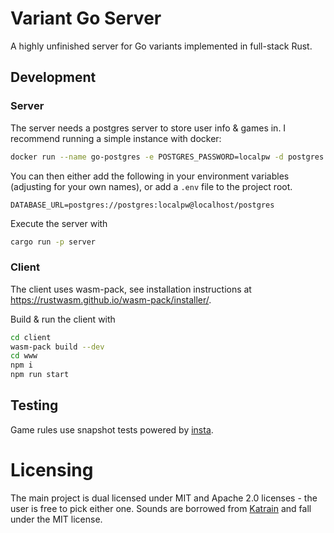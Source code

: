 # Variant Go Server

A highly unfinished server for Go variants implemented in full-stack Rust.

## Development

### Server

The server needs a postgres server to store user info & games in. I recommend running a simple instance with docker: 

``` sh
docker run --name go-postgres -e POSTGRES_PASSWORD=localpw -d postgres -p 127.0.0.1:5432:5432
```

You can then either add the following in your environment variables (adjusting for your own names), or add a `.env` file to the project root.

```
DATABASE_URL=postgres://postgres:localpw@localhost/postgres
```

Execute the server with

``` sh
cargo run -p server
```

### Client

The client uses wasm-pack, see installation instructions at <https://rustwasm.github.io/wasm-pack/installer/>.

Build & run the client with

``` sh
cd client
wasm-pack build --dev
cd www
npm i
npm run start
```

## Testing

Game rules use snapshot tests powered by [insta](https://docs.rs/insta/0.16.1/insta/).

# Licensing

The main project is dual licensed under MIT and Apache 2.0 licenses - the user is free to pick either one. 
Sounds are borrowed from [Katrain](https://github.com/sanderland/katrain) and fall under the MIT license.
